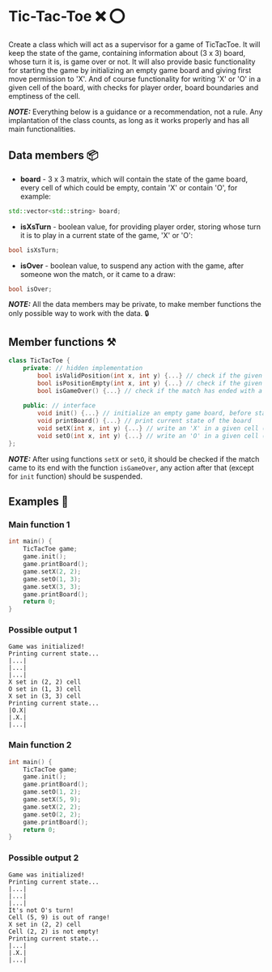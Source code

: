 # Tic-Tac-Toe :x: :o:
Create a class which will act as a supervisor for a game of TicTacToe.
It will keep the state of the game,
containing information about (3 x 3) board, whose turn it is, is game over or not.
It will also provide basic functionality for starting the game by initializing an empty game board and
giving first move permission to 'X'.
And of course functionality for writing 'X' or 'O' in a given cell of the board, with checks for player order,
board boundaries and emptiness of the cell.

***NOTE:*** Everything below is a guidance or a recommendation, not a rule.
Any implantation of the class counts, as long as it works properly and has all main functionalities.

## Data members :package:
* **board** - 3 x 3 matrix, which will contain the state of the game board,
every cell of which could be empty, contain 'X' or contain 'O', for example:
```c++
std::vector<std::string> board;
```
* **isXsTurn** - boolean value, for providing player order,
storing whose turn it is to play in a current state of the game, 'X' or 'O':
```c++
bool isXsTurn;
```
* **isOver** - boolean value, to suspend any action with the game, after someone won the match, or it came to a draw:
```c++
bool isOver;
```
***NOTE:*** All the data members may be private,
to make member functions the only possible way to work with the data. :lock:

## Member functions :hammer_and_pick:
```c++
class TicTacToe {
    private: // hidden implementation
        bool isValidPosition(int x, int y) {...} // check if the given board cell is in (3 x 3) matrix range
        bool isPositionEmpty(int x, int y) {...} // check if the given board cell is empty and doesn't contain an 'X' or an 'O'
        bool isGameOver() {...} // check if the match has ended with a draw or with a win of the players, set isOver variable to true
        
    public: // interface
        void init() {...} // initialize an empty game board, before starting the game
        void printBoard() {...} // print current state of the board
        void setX(int x, int y) {...} // write an 'X' in a given cell (x, y), with checks for validity and emptiness of the cell 
        void setO(int x, int y) {...} // write an 'O' in a given cell (x, y), with checks for validity and emptiness of the cell
};
```
***NOTE:*** After using functions `setX` or `setO`, it should be checked if the match came to its end with the function `isGameOver`,
any action after that (except for `init` function) should be suspended.

## Examples :game_die:
### Main function 1
```c++
int main() {
    TicTacToe game;
    game.init();
    game.printBoard();
    game.setX(2, 2);
    game.setO(1, 3);
    game.setX(3, 3);
    game.printBoard();
    return 0;
}
```

### Possible output 1
```
Game was initialized!
Printing current state...
|...|
|...|
|...|
X set in (2, 2) cell
O set in (1, 3) cell
X set in (3, 3) cell
Printing current state...
|O.X|
|.X.|
|...|
```

### Main function 2
```c++
int main() {
    TicTacToe game;
    game.init();
    game.printBoard();
    game.setO(1, 2);
    game.setX(5, 9);
    game.setX(2, 2);
    game.setO(2, 2);
    game.printBoard();
    return 0;
}
```

### Possible output 2
```
Game was initialized!
Printing current state...
|...|
|...|
|...|
It's not O's turn!
Cell (5, 9) is out of range!
X set in (2, 2) cell
Cell (2, 2) is not empty!
Printing current state...
|...|
|.X.|
|...|
```
